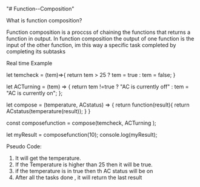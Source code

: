 "# Function--Composition" 

What is function composition?

Function composition is a proccss of chaining the functions that returns a function in output. In function composition the output of one function is the input of the other function, im this way a specific task completed by completing its subtasks

Real time Example


let temcheck  = (tem)=>{
    return tem > 25 ? tem = true : tem = false;
} 

let ACTurning  = (tem) => {
    return tem !=true ? "AC is currently off" : tem = "AC is currently on";
};


let compose = (temperature, ACstatus) => {
    return function(result){
        return ACstatus(temperature(result));
    }
}


const composefunction = compose(temcheck, ACTurning );

let myResult = composefunction(10);
console.log(myResult);



Pseudo Code:

1. It will get the temperature.
2. If the Temperature is higher than 25 then it will be true.
3. if the temperature is in true then th AC status will be on
4. After all the tasks done , it will return the last result 